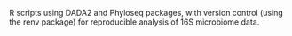 R scripts using DADA2 and Phyloseq packages, with version control (using the renv package) for reproducible analysis of 16S microbiome data.
